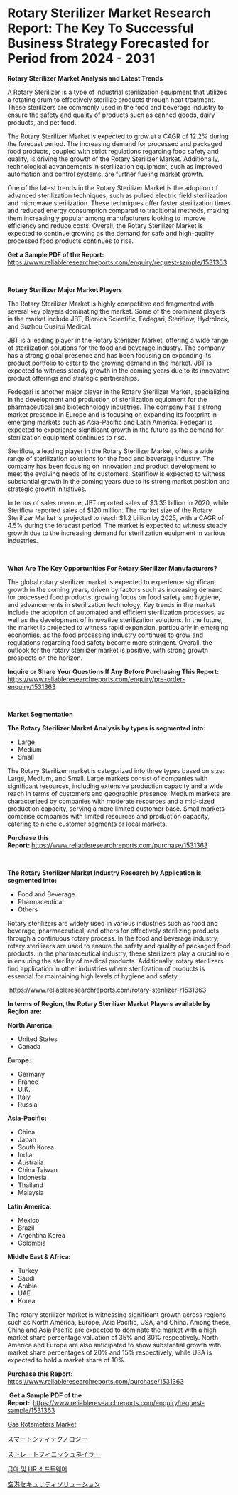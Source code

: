 <p><h1>Rotary Sterilizer Market Research Report: The Key To Successful Business Strategy Forecasted for Period from 2024 - 2031</h1></p><p><strong>Rotary Sterilizer Market Analysis and Latest Trends</strong></p>
<p><p>A Rotary Sterilizer is a type of industrial sterilization equipment that utilizes a rotating drum to effectively sterilize products through heat treatment. These sterilizers are commonly used in the food and beverage industry to ensure the safety and quality of products such as canned goods, dairy products, and pet food.</p><p>The Rotary Sterilizer Market is expected to grow at a CAGR of 12.2% during the forecast period. The increasing demand for processed and packaged food products, coupled with strict regulations regarding food safety and quality, is driving the growth of the Rotary Sterilizer Market. Additionally, technological advancements in sterilization equipment, such as improved automation and control systems, are further fueling market growth.</p><p>One of the latest trends in the Rotary Sterilizer Market is the adoption of advanced sterilization techniques, such as pulsed electric field sterilization and microwave sterilization. These techniques offer faster sterilization times and reduced energy consumption compared to traditional methods, making them increasingly popular among manufacturers looking to improve efficiency and reduce costs. Overall, the Rotary Sterilizer Market is expected to continue growing as the demand for safe and high-quality processed food products continues to rise.</p></p>
<p><strong>Get a Sample PDF of the Report:&nbsp;</strong> <a href="https://www.reliableresearchreports.com/enquiry/request-sample/1531363">https://www.reliableresearchreports.com/enquiry/request-sample/1531363</a></p>
<p>&nbsp;</p>
<p><strong>Rotary Sterilizer Major Market Players</strong></p>
<p><p>The Rotary Sterilizer Market is highly competitive and fragmented with several key players dominating the market. Some of the prominent players in the market include JBT, Bionics Scientific, Fedegari, Steriflow, Hydrolock, and Suzhou Ousirui Medical.</p><p>JBT is a leading player in the Rotary Sterilizer Market, offering a wide range of sterilization solutions for the food and beverage industry. The company has a strong global presence and has been focusing on expanding its product portfolio to cater to the growing demand in the market. JBT is expected to witness steady growth in the coming years due to its innovative product offerings and strategic partnerships.</p><p>Fedegari is another major player in the Rotary Sterilizer Market, specializing in the development and production of sterilization equipment for the pharmaceutical and biotechnology industries. The company has a strong market presence in Europe and is focusing on expanding its footprint in emerging markets such as Asia-Pacific and Latin America. Fedegari is expected to experience significant growth in the future as the demand for sterilization equipment continues to rise.</p><p>Steriflow, a leading player in the Rotary Sterilizer Market, offers a wide range of sterilization solutions for the food and beverage industry. The company has been focusing on innovation and product development to meet the evolving needs of its customers. Steriflow is expected to witness substantial growth in the coming years due to its strong market position and strategic growth initiatives.</p><p>In terms of sales revenue, JBT reported sales of $3.35 billion in 2020, while Steriflow reported sales of $120 million. The market size of the Rotary Sterilizer Market is projected to reach $1.2 billion by 2025, with a CAGR of 4.5% during the forecast period. The market is expected to witness steady growth due to the increasing demand for sterilization equipment in various industries.</p></p>
<p>&nbsp;</p>
<p><strong>What Are The Key Opportunities For Rotary Sterilizer Manufacturers?</strong></p>
<p><p>The global rotary sterilizer market is expected to experience significant growth in the coming years, driven by factors such as increasing demand for processed food products, growing focus on food safety and hygiene, and advancements in sterilization technology. Key trends in the market include the adoption of automated and efficient sterilization processes, as well as the development of innovative sterilization solutions. In the future, the market is projected to witness rapid expansion, particularly in emerging economies, as the food processing industry continues to grow and regulations regarding food safety become more stringent. Overall, the outlook for the rotary sterilizer market is positive, with strong growth prospects on the horizon.</p></p>
<p><strong>Inquire or Share Your Questions If Any Before Purchasing This Report:</strong> <a href="https://www.reliableresearchreports.com/enquiry/pre-order-enquiry/1531363">https://www.reliableresearchreports.com/enquiry/pre-order-enquiry/1531363</a></p>
<p>&nbsp;</p>
<p><strong>Market Segmentation</strong></p>
<p><strong>The Rotary Sterilizer Market Analysis by types is segmented into:</strong></p>
<p><ul><li>Large</li><li>Medium</li><li>Small</li></ul></p>
<p><p>The Rotary Sterilizer market is categorized into three types based on size: Large, Medium, and Small. Large markets consist of companies with significant resources, including extensive production capacity and a wide reach in terms of customers and geographic presence. Medium markets are characterized by companies with moderate resources and a mid-sized production capacity, serving a more limited customer base. Small markets comprise companies with limited resources and production capacity, catering to niche customer segments or local markets.</p></p>
<p><strong>Purchase this Report:&nbsp;</strong><a href="https://www.reliableresearchreports.com/purchase/1531363">https://www.reliableresearchreports.com/purchase/1531363</a></p>
<p>&nbsp;</p>
<p><strong>The Rotary Sterilizer Market Industry Research by Application is segmented into:</strong></p>
<p><ul><li>Food and Beverage</li><li>Pharmaceutical</li><li>Others</li></ul></p>
<p><p>Rotary sterilizers are widely used in various industries such as food and beverage, pharmaceutical, and others for effectively sterilizing products through a continuous rotary process. In the food and beverage industry, rotary sterilizers are used to ensure the safety and quality of packaged food products. In the pharmaceutical industry, these sterilizers play a crucial role in ensuring the sterility of medical products. Additionally, rotary sterilizers find application in other industries where sterilization of products is essential for maintaining high levels of hygiene and safety.</p></p>
<p><a href="https://www.reliableresearchreports.com/rotary-sterilizer-r1531363">&nbsp;https://www.reliableresearchreports.com/rotary-sterilizer-r1531363</a></p>
<p><strong>In terms of Region, the Rotary Sterilizer Market Players available by Region are:</strong></p>
<p>
    <p> <strong> North America: </strong>
        <ul>
            <li>United States</li>
            <li>Canada</li>
        </ul>
        </p> 
    <p> <strong> Europe: </strong>
        <ul>
            <li>Germany</li>
            <li>France</li>
            <li>U.K.</li>
            <li>Italy</li>
            <li>Russia</li>
        </ul>
        </p> 
    <p> <strong> Asia-Pacific: </strong>
        <ul>
            <li>China</li>
            <li>Japan</li>
            <li>South Korea</li>
            <li>India</li>
            <li>Australia</li>
            <li>China Taiwan</li>
            <li>Indonesia</li>
            <li>Thailand</li>
            <li>Malaysia</li>
        </ul>
        </p> 
    <p> <strong> Latin America: </strong>
        <ul>
            <li>Mexico</li>
            <li>Brazil</li>
            <li>Argentina Korea</li>
            <li>Colombia</li>
        </ul>
        </p> 
    <p> <strong> Middle East & Africa: </strong>
        <ul>
            <li>Turkey</li>
            <li>Saudi</li>
            <li>Arabia</li>
            <li>UAE</li>
            <li>Korea</li>
        </ul>
    </p>
    </p>
<p><p>The rotary sterilizer market is witnessing significant growth across regions such as North America, Europe, Asia Pacific, USA, and China. Among these, China and Asia Pacific are expected to dominate the market with a high market share percentage valuation of 35% and 30% respectively. North America and Europe are also anticipated to show substantial growth with market share percentages of 20% and 15% respectively, while USA is expected to hold a market share of 10%.</p></p>
<p><strong>Purchase this Report: </strong><a href="https://www.reliableresearchreports.com/purchase/1531363">https://www.reliableresearchreports.com/purchase/1531363</a></p>
<p>&nbsp;<strong>Get a Sample PDF of the Report:&nbsp;&nbsp;</strong><a href="https://www.reliableresearchreports.com/enquiry/request-sample/1531363">https://www.reliableresearchreports.com/enquiry/request-sample/1531363</a></p>
<p><strong></strong></p>
<p><p><a href="https://github.com/mbisetmhermsr/Market-Research-Report-List-2/blob/main/gas-rotameters-market.md">Gas Rotameters Market</a></p><p><a href="https://medium.com/@neilmartin36/%E3%82%B9%E3%83%9E%E3%83%BC%E3%83%88%E3%82%B7%E3%83%86%E3%82%A3%E3%83%86%E3%82%AF%E3%83%8E%E3%83%AD%E3%82%B8%E3%83%BC%E5%B8%82%E5%A0%B4%E5%88%86%E6%9E%90-%E3%81%9D%E3%81%AEcagr-%E5%B8%82%E5%A0%B4%E3%82%BB%E3%82%B0%E3%83%A1%E3%83%B3%E3%83%86%E3%83%BC%E3%82%B7%E3%83%A7%E3%83%B3-%E3%81%8A%E3%82%88%E3%81%B3%E3%82%B0%E3%83%AD%E3%83%BC%E3%83%90%E3%83%AB%E7%94%A3%E6%A5%AD%E6%A6%82%E8%A6%81-f7ab1a9f3e3c">スマートシティテクノロジー</a></p><p><a href="https://github.com/RodHoppe07/Market-Research-Report-List-1/blob/main/903566329469.md">ストレートフィニッシュネイラー</a></p><p><a href="https://medium.com/@antosuigrtley99783676/%EA%B8%89%EC%97%AC%EC%99%80-%EC%9D%B8%EC%82%AC-%EC%86%8C%ED%94%84%ED%8A%B8%EC%9B%A8%EC%96%B4-%EC%8B%9C%EC%9E%A5-%EA%B7%9C%EB%AA%A8-%EB%B0%8F-%EC%8B%9C%EC%9E%A5-%EB%8F%99%ED%96%A5-%EC%99%84%EC%A0%84%ED%95%9C-%EC%97%85%EA%B3%84-%EA%B0%9C%EC%9A%94-2024%EB%85%84%EB%B6%80%ED%84%B0-2031%EB%85%84%EA%B9%8C%EC%A7%80-9191fccb4543">급여 및 HR 소프트웨어</a></p><p><a href="https://medium.com/@roachbrenda/%E7%A9%BA%E6%B8%AF%E3%82%BB%E3%82%AD%E3%83%A5%E3%83%AA%E3%83%86%E3%82%A3%E3%82%BD%E3%83%AA%E3%83%A5%E3%83%BC%E3%82%B7%E3%83%A7%E3%83%B3%E5%B8%82%E5%A0%B4%E3%83%AC%E3%83%9D%E3%83%BC%E3%83%88%E3%81%AF-%E3%81%93%E3%81%AE%E5%B8%82%E5%A0%B4%E3%81%AE%E6%9C%80%E6%96%B0%E3%81%AE%E3%83%88%E3%83%AC%E3%83%B3%E3%83%89%E3%81%A8%E6%88%90%E9%95%B7%E6%A9%9F%E4%BC%9A%E3%82%92%E6%98%8E%E3%82%89%E3%81%8B%E3%81%AB%E3%81%97%E3%81%A6%E3%81%84%E3%81%BE%E3%81%99-804ddfc3e03d">空港セキュリティソリューション</a></p></p>